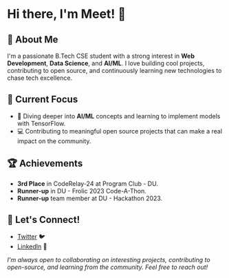 # Hi there, I'm Meet! 👋

## 🚀 About Me
I'm a passionate B.Tech CSE student with a strong interest in **Web Development**, **Data Science**, and **AI/ML**. I love building cool projects, contributing to open source, and continuously learning new technologies to chase tech excellence.

## 🔭 Current Focus
- 🤖 Diving deeper into **AI/ML** concepts and learning to implement models with TensorFlow.
- 💻 Contributing to meaningful open source projects that can make a real impact on the community.
  
## 🏆 Achievements
- **3rd Place** in CodeRelay-24 at Program Club - DU.
- **Runner-up** in DU - Frolic 2023 Code-A-Thon.
- **Runner-up** team member at DU - Hackathon 2023.

## 💬 Let's Connect!
- [Twitter](https://x.com/meetbagda035) 🐦
- [LinkedIn](https://www.linkedin.com/in/meetbagda035/) 💼

*I'm always open to collaborating on interesting projects, contributing to open-source, and learning from the community. Feel free to reach out!*
